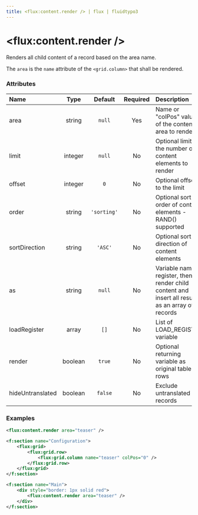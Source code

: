 ```yaml
---
title: <flux:content.render /> | flux | fluidtypo3
---
```


# <flux:content.render />

Renders all child content of a record based on the area name.

The `area` is the `name` attribute of the `<grid.column>` that shall be rendered.

### Attributes

| Name | Type | Default | Required | Description |
|:-----|:----:|:-------:|:--------:|:------------|
| area | string | `null` | Yes | Name or "colPos" value of the content area to render |
| limit | integer | `null` | No | Optional limit to the number of content elements to render |
| offset | integer | `0` | No | Optional offset to the limit |
| order | string | `'sorting'` | No | Optional sort order of content elements - RAND() supported |
| sortDirection | string | `'ASC'` | No | Optional sort direction of content elements |
| as | string | `null` | No | Variable name to register, then render child content and insert all results as an array of records |
| loadRegister | array | `[]` | No | List of LOAD_REGISTER variable |
| render | boolean | `true` | No | Optional returning variable as original table rows |
| hideUntranslated | boolean | `false` | No | Exclude untranslated records |

### Examples

```xml
<flux:content.render area="teaser" />
```

```xml
<f:section name="Configuration">
	<flux:grid>
		<flux:grid.row>
			<flux:grid.column name="teaser" colPos="0" />
		</flux:grid.row>
	</flux:grid>
</f:section>

<f:section name="Main">
	<div style="border: 1px solid red">
		<flux:content.render area="teaser" />
	</div>
</f:section>
```